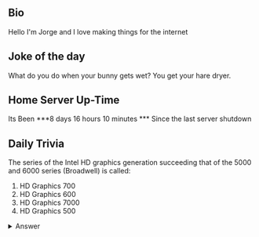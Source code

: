 ## Bio

Hello I'm Jorge and I love making things for the internet

## Joke of the day

What do you do when your bunny gets wet? You get your hare dryer.

## Home Server Up-Time

Its Been ***8 days 16 hours 10 minutes *** Since the last server shutdown


## Daily Trivia

The series of the Intel HD graphics generation succeeding that of the 5000 and 6000 series (Broadwell) is called:
 1. HD Graphics 700 
 2. HD Graphics 600
 3. HD Graphics 7000
 4. HD Graphics 500



<details>
  <summary>Answer</summary>
  HD Graphics 500
</details>
